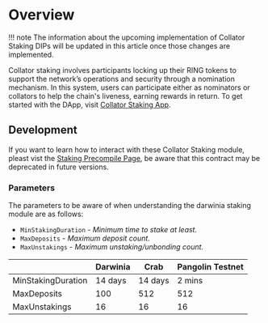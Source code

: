 # Overview

!!! note
    The information about the upcoming implementation of Collator Staking DIPs will be updated in this article once those changes are implemented.

Collator staking involves participants locking up their RING tokens to support the network’s operations and security through a nomination mechanism. In this system, users can participate either as nominators or collators to help the chain's liveness, earning rewards in return. To get started with the DApp, visit [Collator Staking App](https://collator-staking.darwinia.network/).

## Development

If you want to learn how to interact with these Collator Staking module, pleast vist the [Staking Precompile Page](./ethereum-compatibility/precompiles/staking.md), be aware that this contract may be deprecated in future versions.

### **Parameters**
The parameters to be aware of when understanding the darwinia staking module are as follows:

- `MinStakingDuration` - *Minimum time to stake at least.*
- `MaxDeposits` - *Maximum deposit count.*
- `MaxUnstakings` - *Maximum unstaking/unbonding count.*

|  | Darwinia | Crab | Pangolin Testnet |
| --- | --- | --- | --- |
| MinStakingDuration | 14 days | 14 days | 2 mins |
| MaxDeposits | 100 | 512 | 512 |
| MaxUnstakings | 16 | 16 | 16 |